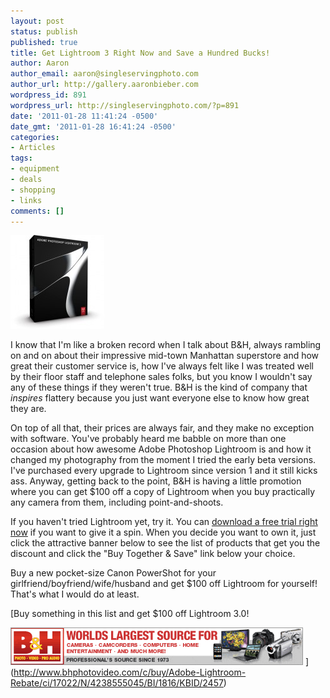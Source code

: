 ```yaml
---
layout: post
status: publish
published: true
title: Get Lightroom 3 Right Now and Save a Hundred Bucks!
author: Aaron
author_email: aaron@singleservingphoto.com
author_url: http://gallery.aaronbieber.com
wordpress_id: 891
wordpress_url: http://singleservingphoto.com/?p=891
date: '2011-01-28 11:41:24 -0500'
date_gmt: '2011-01-28 16:41:24 -0500'
categories:
- Articles
tags:
- equipment
- deals
- shopping
- links
comments: []
---
```

![](/wp-content/uploads/2007/06/Adobe-Photoshop-Lightroom-3-Software-for-Mac-Windows--150x150.jpg "Adobe Photoshop Lightroom 3 Software for Mac & Windows")

I know that I'm like a broken record when I talk about B&H, always
rambling on and on about their impressive mid-town Manhattan superstore
and how great their customer service is, how I've always felt like I was
treated well by their floor staff and telephone sales folks, but you
know I wouldn't say any of these things if they weren't true. B&H is the
kind of company that _inspires_ flattery because you just want
everyone else to know how great they are.

On top of all that, their prices are always fair, and they make no
exception with software. You've probably heard me babble on more than
one occasion about how awesome Adobe Photoshop Lightroom is and how it
changed my photography from the moment I tried the early beta versions.
I've purchased every upgrade to Lightroom since version 1 and it still
kicks ass. Anyway, getting back to the point, B&H is having a little
promotion where you can get \$100 off a copy of Lightroom when you buy
practically any camera from them, including point-and-shoots.

If you haven't tried Lightroom yet, try it. You can [download a free
trial right now](http://www.adobe.com/products/photoshoplightroom/) if
you want to give it a spin. When you decide you want to own it, just
click the attractive banner below to see the list of products that get
you the discount and click the "Buy Together & Save" link below your
choice.

Buy a new pocket-size Canon PowerShot for your
girlfriend/boyfriend/wife/husband and get \$100 off Lightroom for
yourself! That's what I would do at least.

[Buy something in this list and get \$100 off Lightroom 3.0!

![](/wp-content/uploads/2011/01/bh_wl.gif "B&H, The Professional's Source")
](http://www.bhphotovideo.com/c/buy/Adobe-Lightroom-Rebate/ci/17022/N/4238555045/BI/1816/KBID/2457)

